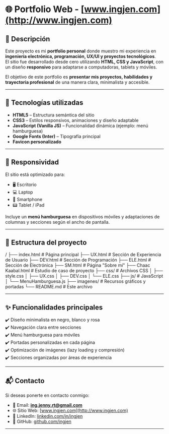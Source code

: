 # 🌐 Portfolio Web - [www.ingjen.com](http://www.ingjen.com)

## 📌 Descripción  
Este proyecto es mi **portfolio personal** donde muestro mi experiencia en **ingeniería electrónica, programación, UX/UI y proyectos tecnológicos**.  
El sitio fue desarrollado desde cero utilizando **HTML, CSS y JavaScript**, con un diseño **responsivo** para adaptarse a computadoras, tablets y móviles.  

El objetivo de este portfolio es **presentar mis proyectos, habilidades y trayectoria profesional** de una manera clara, minimalista y accesible.  

---

## 🚀 Tecnologías utilizadas  
- **HTML5** – Estructura semántica del sitio  
- **CSS3** – Estilos responsivos, animaciones y diseño adaptable  
- **JavaScript (Vanilla JS)** – Funcionalidad dinámica (ejemplo: menú hamburguesa)  
- **Google Fonts (Inter)** – Tipografía principal  
- **Favicon personalizado**  

---

## 📱 Responsividad  
El sitio está optimizado para:  
- 🖥️ Escritorio  
- 💻 Laptop  
- 📱 Smartphone  
- 📟 Tablet / iPad  

Incluye un **menú hamburguesa** en dispositivos móviles y adaptaciones de columnas y secciones según el ancho de pantalla.  

---

## 📂 Estructura del proyecto 
/
├── index.html # Página principal
├── UX.html # Sección de Experiencia de Usuario
├── DEV.html # Sección de Programación
├── ELE.html # Sección de Electrónica
├── SM.html # Página "Sobre mí"
├── Chaac Kaabal.html # Estudio de caso de proyecto
├── css/ # Archivos CSS
│ ├── style.css
│ ├── UX.css
│ ├── DEV.css
│ └── ELE.css
├── js/ # JavaScript
│ └── MenuHamburguesa.js
├── imagenes/ # Recursos gráficos y portadas
└── README.md # Este archivo 

---

## ✨ Funcionalidades principales  
✔️ Diseño minimalista en negro, blanco y rosa  
✔️ Navegación clara entre secciones  
✔️ Menú hamburguesa para móviles  
✔️ Portadas personalizadas en cada página  
✔️ Optimización de imágenes (lazy loading y compresión)  
✔️ Secciones organizadas por áreas de experiencia  

---

## 📬 Contacto  
Si deseas ponerte en contacto conmigo:  

- 📧 Email: **ing.jenny.rt@gmail.com**  
- 🌐 Sitio Web: [www.ingjen.com](http://www.ingjen.com)  
- 💼 LinkedIn: [linkedin.com/in/ingjen](https://www.linkedin.com/in/ingjen/)  
- 🐙 GitHub: [github.com/ingjen](https://github.com/ingjen)  

---

